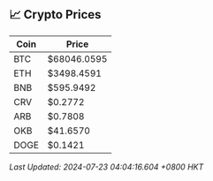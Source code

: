 ## 📈 Crypto Prices

| Coin | Price |
| ---- | ----- |
| BTC | $68046.0595 |
| ETH | $3498.4591 |
| BNB | $595.9492 |
| CRV | $0.2772 |
| ARB | $0.7808 |
| OKB | $41.6570 |
| DOGE | $0.1421 |

_Last Updated: 2024-07-23 04:04:16.604 +0800 HKT_